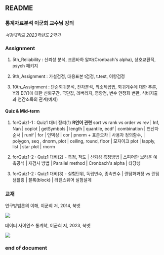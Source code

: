 ## README

### 통계자료분석 이군희 교수님 강의 
*서강대학교 2023학년도 2학기*

### Assignment

1. 5th_Reliability : 신뢰성 분석, 크론바하 알파(Cronbach's alpha), 상호교환적, psych 패키지

2. 9th_Assignment : 가설검정, 대응표본 t검정, t.test, 이항검정

3. 10th_Assignment : 단순회귀분석, 잔차분석, 최소제곱법, 회귀계수에 대한 추론, Y와 E(Y)에 대한 신뢰구간, 극단값, 레버리지, 영향점, 변수 안정화 변환, 식비지출과 연간소득의 관계(예제)

#### Quiz & Mid-term

1.  forQuiz1-1 : Quiz1 대비 정리(1) **R언어 관련** sort vs rank vs order vs rev | Inf, Nan | coplot | getSymbols | length | quantile, ecdf | combination | 연산자 순서 | runif | for | 인덱싱 | cor | pnorm + 표준오차 | 사용자 정의함수,  | polygon, seq , dnorm, plot | ceiling, round, floor | 모자이크 plot | lapply, list | star plot | rnorm 

2. forQuiz1-2 : Quiz1 대비(2) - 측정, 척도 | 신뢰성 측정방법 | 스피어만 브라운 예측공식 | 재검사 방법 | Parallel method | Cronbach's alpha | 타당성

3. forQuiz1-2 : Quiz1 대비(3) - 실험단위, 독립변수, 종속변수 | 랜덤화과정 vs 랜덤샘플링
| 블록(block) | 라틴스퀘어 실험설계

### 교재

연구방법론의 이해, 이군희 저, 2014, 북넷

![](https://contents.kyobobook.co.kr/sih/fit-in/458x0/pdt/9788998581145.jpg)

데이터 사이언스 통계학, 이군희 저, 2023, 북넷

![](https://contents.kyobobook.co.kr/sih/fit-in/458x0/pdt/9791186947739.jpg)


### end of document